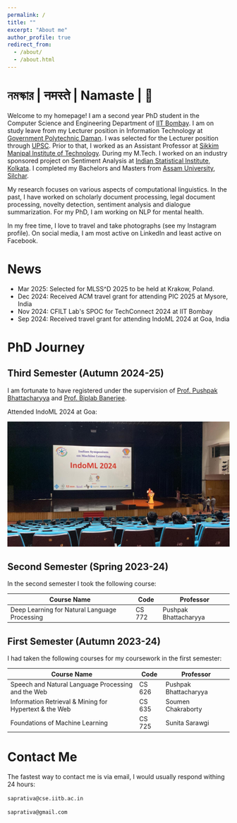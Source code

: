 ```yaml
---
permalink: /
title: ""
excerpt: "About me"
author_profile: true
redirect_from: 
  - /about/
  - /about.html
---
```


# নমস্কার | नमस्ते | Namaste | 🙏

Welcome to my homepage! I am a second year PhD student in the Computer Science and Engineering Department of [IIT Bombay](https://www.iitb.ac.in/). I am on study leave from my Lecturer position in Information Technology at [Government Polytechnic Daman](https://gpdaman.in/). I was selected for the Lecturer position through [UPSC](https://www.upsc.gov.in/). Prior to that, I worked as an Assistant Professor at [Sikkim Manipal Institute of Technology](https://smu.edu.in/smit.html/). During my M.Tech. I worked on an industry sponsored project on Sentiment Analysis at [Indian Statistical Institute, Kolkata](https://www.isical.ac.in/). I completed my Bachelors and Masters from [Assam University, Silchar](http://www.aus.ac.in/).

My research focuses on various aspects of computational linguistics. In the past, I have worked on scholarly document processing, legal document processing, novelty detection, sentiment analysis and dialogue summarization. For my PhD, I am working on NLP for mental health.

In my free time, I love to travel and take photographs (see my Instagram profile). On social media, I am most active on LinkedIn and least active on Facebook.



# News
- Mar 2025: Selected for MLSS^D 2025 to be held at Krakow, Poland.
- Dec 2024: Received ACM travel grant for attending PIC 2025 at Mysore, India
- Nov 2024: CFILT Lab's SPOC for TechConnect 2024 at IIT Bombay
- Sep 2024: Received travel grant for attending IndoML 2024 at Goa, India



# PhD Journey
## Third Semester (Autumn 2024-25)

I am fortunate to have registered under the supervision of [Prof. Pushpak Bhattacharyya](https://www.cse.iitb.ac.in/~pb/) and [Prof. Biplab Banerjee](https://biplab-banerjee.github.io/).

Attended IndoML 2024 at Goa:

![IndoML 2024](images/IndoML.jpeg)


## Second Semester (Spring 2023-24)

In the second semester I took the following course:

| Course Name                                            | Code        | Professor                   |
| --------------------------------------------------     | ----------- | ----------------------------|
| Deep Learning for Natural Language Processing          | CS 772      | Pushpak Bhattacharyya       |


## First Semester (Autumn 2023-24)

I had taken the following courses for my coursework in the first semester:

| Course Name                                            | Code        | Professor                   |
| --------------------------------------------------     | ----------- | ----------------------------|
| Speech and Natural Language Processing and the Web     | CS 626      | Pushpak Bhattacharyya       |
| Information Retrieval & Mining for Hypertext & the Web | CS 635      | Soumen Chakraborty          |
| Foundations of Machine Learning                        | CS 725      | Sunita Sarawgi              |




# Contact Me
The fastest way to contact me is via email, I would usually respond withing 24 hours: 

`saprativa@cse.iitb.ac.in`  

`saprativa@gmail.com`

